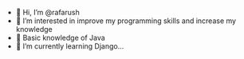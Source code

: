 - 👋 Hi, I’m @rafarush
- 👀 I’m interested in improve my programming skills and increase my knowledge
- 🌱 Basic knowledge of Java
- 🌱 I’m currently learning Django...

<!---
rafarush/rafarush is a ✨ special ✨ repository because its `README.md` (this file) appears on your GitHub profile.
You can click the Preview link to take a look at your changes.
--->
